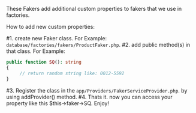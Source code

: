 These Fakers add additional custom properties to fakers that we use in factories.

How to add new custom properties:

#1. create new Faker class. For Example: `database/factories/fakers/ProductFaker.php`.
#2. add public method(s) in that class. For Example:

```php
public function SQ(): string
{
     // return random string like: 0012-5592
}
```

#3. Register the class in the `app/Providers/FakerServiceProvider.php`. by using addProvider() method.
#4. Thats it. now you can access your property like this $this->faker->SQ. Enjoy!
